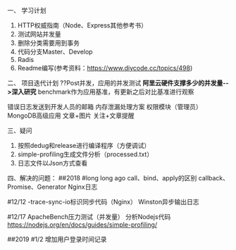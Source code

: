 一、 学习计划
1. HTTP权威指南（Node、Express其他参考书）
2. 测试网站并发量
3. 删除分类需要用到事务
4. 代码分支Master、Develop
5. Radis
6. Readme编写(参考资料：https://www.diycode.cc/topics/498)

二、 项目迭代计划
??Post并发，应用的并发测试
**阿里云硬件支撑多少的并发量-->深入研究**
benchmark作为应用基准，有更新之后对比基准进行观察

错误日志发送到开发人员的邮箱
内存泄漏处理方案
权限模块（管理员）
MongoDB高级应用
文章+图片
关注+文章提醒

三、疑问
1. 按照dedug和release进行编译程序（方便调试）
2. simple-profiling生成文件分析（processed.txt）
3. 日志文件以Json方式查看

四、解决的问题：
##2018
#long long ago
call、bind、apply的区别
callback、Promise、Generator
Nginx日志

#12/12
-trace-sync-io标识同步代码（Nginx）
Winston异步输出日志

#12/17
ApacheBench压力测试（并发量）
分析Nodejs代码
https://nodejs.org/en/docs/guides/simple-profiling/

##2019
#1/2
增加用户登录时间记录